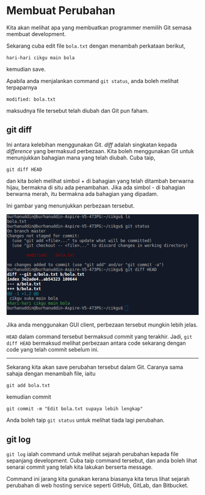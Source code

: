 # Membuat Perubahan

Kita akan melihat apa yang membuatkan programmer memilih Git semasa membuat
development.

Sekarang cuba edit file `bola.txt` dengan menambah perkataan berikut,

```
hari-hari cikgu main bola
```

kemudian save.

Apabila anda menjalankan command `git status`, anda boleh melihat terpaparnya

```
modified: bola.txt
```

maksudnya file tersebut telah diubah dan Git pun faham.

## git diff

Ini antara kelebihan menggunakan Git. *diff* adalah singkatan kepada
*difference* yang bermaksud perbezaan. Kita boleh menggunakan Git untuk
menunjukkan bahagian mana yang telah diubah. Cuba taip,

```
git diff HEAD
```

dan kita boleh melihat simbol + di bahagian yang telah ditambah berwarna hijau,
bermakna di situ ada penambahan. Jika ada simbol - di bahagian berwarna merah,
itu bermakna ada bahagian yang dipadam.

Ini gambar yang menunjukkan perbezaan tersebut.

![Gambar git diff](img/git_diff.png)

Jika anda menggunakan GUI client, perbezaan tersebut mungkin lebih jelas.

`HEAD` dalam command tersebut bermaksud commit yang terakhir. Jadi, `git diff
HEAD` bermaksud melihat perbezaan antara code sekarang dengan code yang telah
commit sebelum ini.

----

Sekarang kita akan save perubahan tersebut dalam Git. Caranya sama sahaja dengan
menambah file, iaitu

```
git add bola.txt
```

kemudian commit

```
git commit -m "Edit bola.txt supaya lebih lengkap"
```

Anda boleh taip `git status` untuk melihat tiada lagi perubahan.

## git log

`git log` ialah command untuk melihat sejarah perubahan kepada file sepanjang
development. Cuba taip command tersebut, dan anda boleh lihat senarai commit
yang telah kita lakukan berserta message.

Command ini jarang kita gunakan kerana biasanya kita terus lihat sejarah
perubahan di web hosting service seperti GitHub, GitLab, dan Bitbucket.

